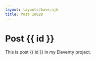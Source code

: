 ```yaml
---
layout: layouts/base.njk
title: Post 10028
---
```


# Post {{ id }}

This is post {{ id }} in my Eleventy project.
